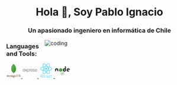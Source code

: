 <h1 align="center">Hola 👋, Soy Pablo Ignacio</h1>
<h3 align="center">Un apasionado ingeniero en informática de Chile</h3>

[<img align="right" alt="coding" width="400" src="https://gifdb.com/images/high/programming-coding-digital-marketing-b63zccx04i4luhh9.gif">](https://gifdb.com/images/high/programming-coding-digital-marketing-b63zccx04i4luhh9.gif)

<h3 align="left">Languages and Tools:</h3>
<p align="left"> 
<a href="https://www.mongodb.com/" target="_blank" rel="noreferrer"> <img src="https://raw.githubusercontent.com/devicons/devicon/master/icons/mongodb/mongodb-original-wordmark.svg" alt="mongodb" width="40" height="40"/> </a>
<a href="https://expressjs.com" target="_blank" rel="noreferrer"> <img src="https://raw.githubusercontent.com/devicons/devicon/master/icons/express/express-original-wordmark.svg" alt="express" width="40" height="40"/> </a>
<a href="https://reactjs.org/" target="_blank" rel="noreferrer"> <img src="https://raw.githubusercontent.com/devicons/devicon/master/icons/react/react-original-wordmark.svg" alt="react" width="40" height="40"/> </a>
<a href="https://nodejs.org" target="_blank" rel="noreferrer"> <img src="https://raw.githubusercontent.com/devicons/devicon/master/icons/nodejs/nodejs-original-wordmark.svg" alt="nodejs" width="40" height="40"/> </a>  
</p>

